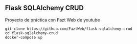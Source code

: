 ## Flask SQLAlchemy CRUD

Proyecto de práctica con Fazt Web de youtube

```
git clone https://github.com/FaztWeb/flask-sqlalchemy-crud
cd flask-sqlalchemy-crud
docker-compose up
```
